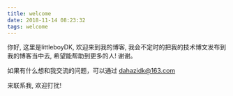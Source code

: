```yaml
---
title: welcome
date: 2018-11-14 08:23:32
tags: welcome
---
```


你好, 这里是littleboyDK, 欢迎来到我的博客, 我会不定时的把我的技术博文发布到我的博客当中去, 希望能帮助到更多的人! 谢谢。

如果有什么想和我交流的问题，可以通过 dahazidk@163.com

 来联系我, 欢迎打扰!
